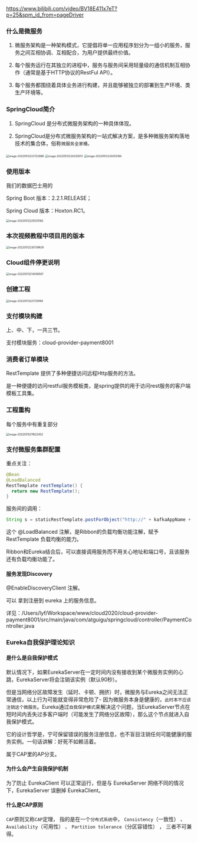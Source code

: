 https://www.bilibili.com/video/BV18E411x7eT?p=25&spm_id_from=pageDriver

### 什么是微服务

1. 微服务架构是一种架构模式，它提倡将单一应用程序划分为一组小的服务，服务之间互相协调、互相配合，为用户提供最终价值。

2. 每个服务运行在其独立的进程中，服务与服务间采用轻量级的通信机制互相协作（通常是基于HTTP协议的RestFul API）。

3. 每个服务都围绕着具体业务进行构建，并且能够被独立的部署到生产环境、类生产环境等。

### SpringCloud简介

1. SpringCloud 是分布式微服务架构的一种具体体现。

2. SpringCloud是分布式微服务架构的一站式解决方案，是多种微服务架构落地技术的集合体，俗称`微服务全家桶。`

<img src="1.assets/image-20220512223722686.png" alt="image-20220512223722686" style="zoom:50%;" />

<img src="1.assets/image-20220512224320013.png" alt="image-20220512224320013" style="zoom:50%;" />



<img src="1.assets/image-20220512224353184.png" alt="image-20220512224353184" style="zoom:50%;" />



### 使用版本

我们的数据巴士用的 

Spring Boot 版本：2.2.1.RELEASE；

Spring Cloud 版本：Hoxton.RC1。

<img src="1.assets/image-20220512225535162.png" alt="image-20220512225535162" style="zoom:50%;" />

### 本次视频教程中项目用的版本



<img src="1.assets/image-20220512230139929.png" alt="image-20220512230139929" style="zoom:50%;" />

### Cloud组件停更说明

<img src="1.assets/image-20220513214058587.png" alt="image-20220513214058587" style="zoom:50%;" />

### 创建工程

<img src="1.assets/image-20220513221729169.png" alt="image-20220513221729169" style="zoom:50%;" />

### 支付模块构建

上、中、下，一共三节。

 支付模块服务：cloud-provider-payment8001

### 消费者订单模块

RestTemplate 提供了多种便捷访问远程Http服务的方法。

是一种便捷的访问restful服务模板类，是spring提供的用于访问rest服务的客户端模板工具集。

### 工程重构

每个服务中有重复部分

<img src="1.assets/image-20220515211622402.png" alt="image-20220515211622402" style="zoom:50%;" />

### 支付微服务集群配置

重点关注：

```java
@Bean
@LoadBalanced
RestTemplate restTemplate() {
  return new RestTemplate();
}
```

服务间的调用：

```java
String s = staticRestTemplate.postForObject("http://" + kafkaAppName + "/send", map, String.class);
```

这个 @LoadBalanced 注解，是Ribbon的负载均衡功能注解，赋予 RestTemplate 负载均衡的能力。

Ribbon和Eureka结合后，可以直接调用服务而不用关心地址和端口号，且该服务还有负载均衡功能了。



#### 服务发现Discovery

@EnableDiscoveryClient 注解。

可以 拿到注册到 eureka 上的服务信息。

详见：/Users/lyf/Workspace/www/cloud2020/cloud-provider-payment8001/src/main/java/com/atguigu/springcloud/controller/PaymentController.java

### Eureka自我保护理论知识

#### 是什么是自我保护模式

默认情况下，如果EurekaServer在一定时间内没有接收到某个微服务实例的心跳，EurekaServer将会注销该实例（默认90秒）。

但是当网络分区故障发生（延时、卡顿、拥挤）时，微服务与Eureka之间无法正常通信，以上行为可能就变得非常危险了- 因为微服务本身是健康的，`此时本不应该注销这个微服务`。Eureka通过`自我保护模式`来解决这个问题，当EurekaServer节点在短时间内丢失过多客户端时（可能发生了网络分区故障），那么这个节点就进入自我保护模式。

它的设计哲学是，宁可保留错误的服务注册信息，也不盲目注销任何可能健康的服务实例。一句话讲解：好死不如赖活着。

属于CAP里的AP分支。

#### 为什么会产生自我保护机制

为了防止 EurekaClient 可以正常运行，但是与 EurekaServer 网络不同的情况下，EurekaServer 误删掉 EurekaClient。

#### 什么是CAP原则

`CAP`原则又称`CAP`定理， 指的是在一个`分布式系统`中， `Consistency`（一致性） 、`Availability`（可用性） 、 `Partition tolerance`（分区容错性） ， 三者不可兼得。

